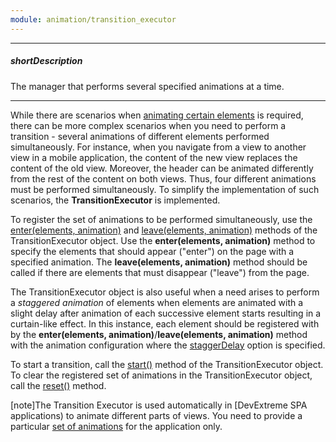 ```yaml
---
module: animation/transition_executor
---
```

---
##### shortDescription
The manager that performs several specified animations at a time.

---
While there are scenarios when [animating certain elements](/api-reference/50%20Common/utils/fx/3%20Methods/animate(element_config).md '/Documentation/ApiReference/Common/Utils/fx/Methods/#animateelement_config') is required, there can be more complex scenarios when you need to perform a transition - several animations of different elements performed simultaneously. For instance, when you navigate from a view to another view in a mobile application, the content of the new view replaces the content of the old view. Moreover, the header can be animated differently from the rest of the content on both views. Thus, four different animations must be performed simultaneously. To simplify the implementation of such scenarios, the **TransitionExecutor** is implemented. 

To register the set of animations to be performed simultaneously, use the [enter(elements, animation)](/api-reference/50%20Common/utils/TransitionExecutor/3%20Methods/enter(elements_animation).md '/Documentation/ApiReference/Common/Utils/TransitionExecutor/Methods/#enterelements_animation') and [leave(elements, animation)](/api-reference/50%20Common/utils/TransitionExecutor/3%20Methods/leave(elements_animation).md '/Documentation/ApiReference/Common/Utils/TransitionExecutor/Methods/#leaveelements_animation') methods of the TransitionExecutor object. Use the **enter(elements, animation)** method to specify the elements that should appear ("enter") on the page with a specified animation. The **leave(elements, animation)** method should be called if there are elements that must disappear ("leave") from the page.

The TransitionExecutor object is also useful when a need arises to perform a *staggered animation* of elements when elements are animated with a slight delay after animation of each successive element starts resulting in a curtain-like effect. In this instance, each element should be registered with by the **enter(elements, animation)**/**leave(elements, animation)** method with the animation configuration where the [staggerDelay](/api-reference/50%20Common/Object%20Structures/animationConfig/staggerDelay.md '/Documentation/ApiReference/Common/Object_Structures/animationConfig/#staggerDelay') option is specified.

To start a transition, call the [start()](/api-reference/50%20Common/utils/TransitionExecutor/3%20Methods/start().md '/Documentation/ApiReference/Common/Utils/TransitionExecutor/Methods/#start') method of the TransitionExecutor object. To clear the registered set of animations in the TransitionExecutor object, call the [reset()](/api-reference/50%20Common/utils/TransitionExecutor/3%20Methods/reset().md '/Documentation/ApiReference/Common/Utils/TransitionExecutor/Methods/#reset') method.

[note]The Transition Executor is used automatically in [DevExtreme SPA applications) to animate different parts of views. You need to provide a particular [set of animations](/api-reference/40%20SPA%20Framework/HtmlApplication/1%20Configuration/animationSet.md '/Documentation/ApiReference/SPA_Framework/HtmlApplication/Configuration/#animationSet') for the application only.